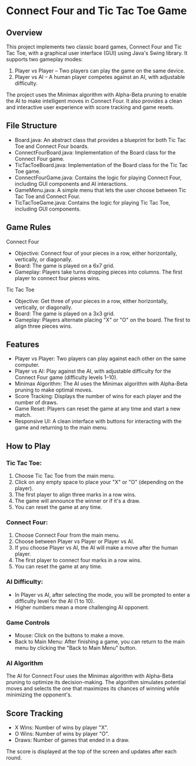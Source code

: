 # Connect Four and Tic Tac Toe Game
## Overview
This project implements two classic board games, Connect Four and Tic Tac Toe, with a graphical user interface (GUI) using Java's Swing library. It supports two gameplay modes:

1. Player vs Player – Two players can play the game on the same device.
2. Player vs AI – A human player competes against an AI, with adjustable difficulty.

The project uses the Minimax algorithm with Alpha-Beta pruning to enable the AI to make intelligent moves in Connect Four. It also provides a clean and interactive user experience with score tracking and game resets.

## File Structure
<ul>
<li>Board.java: An abstract class that provides a blueprint for both Tic Tac Toe and Connect Four boards.</li>
<li>ConnectFourBoard.java: Implementation of the Board class for the Connect Four game.</li>
<li>TicTacToeBoard.java: Implementation of the Board class for the Tic Tac Toe game.</li>
<li>ConnectFourGame.java: Contains the logic for playing Connect Four, including GUI components and AI interactions.</li>
<li>GameMenu.java: A simple menu that lets the user choose between Tic Tac Toe and Connect Four.</li>
<li>TicTacToeGame.java: Contains the logic for playing Tic Tac Toe, including GUI components.</li>
</ul>

## Game Rules
Connect Four
<ul>
<li>Objective: Connect four of your pieces in a row, either horizontally, vertically, or diagonally.</li>
<li>Board: The game is played on a 6x7 grid.</li>
<li>Gameplay: Players take turns dropping pieces into columns. The first player to connect four pieces wins.</li>
</ul>
Tic Tac Toe
<ul>
<li>Objective: Get three of your pieces in a row, either horizontally, vertically, or diagonally.</li>
<li>Board: The game is played on a 3x3 grid.</li>
<li>Gameplay: Players alternate placing "X" or "O" on the board. The first to align three pieces wins.</li>
</ul>

## Features
<ul>
<li>Player vs Player: Two players can play against each other on the same computer.</li>
<li>Player vs AI: Play against the AI, with adjustable difficulty for the Connect Four game (difficulty levels 1–10).</li>
<li>Minimax Algorithm: The AI uses the Minimax algorithm with Alpha-Beta pruning to make optimal moves.</li>
<li>Score Tracking: Displays the number of wins for each player and the number of draws.</li>
<li>Game Reset: Players can reset the game at any time and start a new match.</li>
<li>Responsive UI: A clean interface with buttons for interacting with the game and returning to the main menu.</li>
</ul>

## How to Play
### Tic Tac Toe:
<ol>
<li>Choose Tic Tac Toe from the main menu.</li>
<li>Click on any empty space to place your "X" or "O" (depending on the player).</li>
<li>The first player to align three marks in a row wins.</li>
<li>The game will announce the winner or if it's a draw.</li>
<li>You can reset the game at any time.</li>
</ol>

### Connect Four:
<ol>
<li>Choose Connect Four from the main menu.</li>
<li>Choose between Player vs Player or Player vs AI.</li>
<li>If you choose Player vs AI, the AI will make a move after the human player.</li>
<li>The first player to connect four marks in a row wins.</li>
<li>You can reset the game at any time.</li>
</ol>

### AI Difficulty:
<ul>
<li>In Player vs AI, after selecting the mode, you will be prompted to enter a difficulty level for the AI (1 to 10).</li>
<li>Higher numbers mean a more challenging AI opponent.</li>
</ul>

### Game Controls
<ul>
<li>Mouse: Click on the buttons to make a move.</li>
<li>Back to Main Menu: After finishing a game, you can return to the main menu by clicking the "Back to Main Menu" button.</li>
</ul>

### AI Algorithm
The AI for Connect Four uses the Minimax algorithm with Alpha-Beta pruning to optimize its decision-making. The algorithm simulates potential moves and selects the one that maximizes its chances of winning while minimizing the opponent's.

## Score Tracking
<ul>
<li>X Wins: Number of wins by player "X".</li>
<li>O Wins: Number of wins by player "O".</li>
<li>Draws: Number of games that ended in a draw.</li>
</ul>
The score is displayed at the top of the screen and updates after each round.